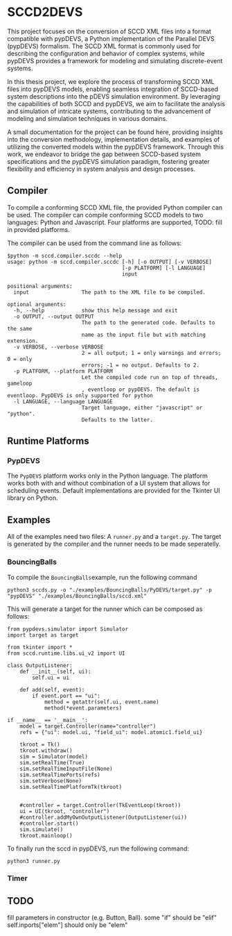 # SCCD2DEVS
This project focuses on the conversion of SCCD XML files into a format compatible with pypDEVS, a Python implementation of the Parallel DEVS (pypDEVS) formalism. The SCCD XML format is commonly used for describing the configuration and behavior of complex systems, while pypDEVS provides a framework for modeling and simulating discrete-event systems.

In this thesis project, we explore the process of transforming SCCD XML files into pypDEVS models, enabling seamless integration of SCCD-based system descriptions into the pDEVS simulation environment. By leveraging the capabilities of both SCCD and pypDEVS, we aim to facilitate the analysis and simulation of intricate systems, contributing to the advancement of modeling and simulation techniques in various domains.

A small documentation for the project can be found here, providing insights into the conversion methodology, implementation details, and examples of utilizing the converted models within the pypDEVS framework. Through this work, we endeavor to bridge the gap between SCCD-based system specifications and the pypDEVS simulation paradigm, fostering greater flexibility and efficiency in system analysis and design processes.

## Compiler
To compile a conforming SCCD XML file, the provided Python compiler can be used. The compiler can compile conforming SCCD models to two languages: Python and Javascript. Four platforms are supported, TODO: fill in provided platforms.

The compiler can be used from the command line as follows:
```
$python -m sccd.compiler.sccdc --help
usage: python -m sccd.compiler.sccdc [-h] [-o OUTPUT] [-v VERBOSE]
                                     [-p PLATFORM] [-l LANGUAGE]
                                     input

positional arguments:
  input                 The path to the XML file to be compiled.

optional arguments:
  -h, --help            show this help message and exit
  -o OUTPUT, --output OUTPUT
                        The path to the generated code. Defaults to the same
                        name as the input file but with matching extension.
  -v VERBOSE, --verbose VERBOSE
                        2 = all output; 1 = only warnings and errors; 0 = only
                        errors; -1 = no output. Defaults to 2.
  -p PLATFORM, --platform PLATFORM
                        Let the compiled code run on top of threads, gameloop
                        , eventloop or pypDEVS. The default is eventloop. PypDEVS is only supported for python
  -l LANGUAGE, --language LANGUAGE
                        Target language, either "javascript" or "python".
                        Defaults to the latter.
```

## Runtime Platforms

### PypDEVS
The ```PypDEVS``` platform works only in the Python language. The platform works both with and without combination of a UI system that allows for scheduling events. Default implementations are provided for the Tkinter UI library on Python.

## Examples
All of the examples need two files: A ```runner.py``` and a ```target.py```. The target is generated by the compiler and the runner needs to be made seperatelly.

### BouncingBalls
To compile the ```BouncingBalls```example, run the following command

```
python3 sccds.py -o "./examples/BouncingBalls/PyDEVS/target.py" -p "pypDEVS" "./examples/BouncingBalls/sccd.xml"
```

This will generate a target for the runner which can be composed as follows:

```
from pypdevs.simulator import Simulator
import target as target

from tkinter import *
from sccd.runtime.libs.ui_v2 import UI

class OutputListener:
	def __init__(self, ui):
		self.ui = ui

	def add(self, event):
		if event.port == "ui":
			method = getattr(self.ui, event.name)
			method(*event.parameters)

if __name__ == '__main__':
	model = target.Controller(name="controller")
	refs = {"ui": model.ui, "field_ui": model.atomic1.field_ui}

	tkroot = Tk()
	tkroot.withdraw()
	sim = Simulator(model)
	sim.setRealTime(True)
	sim.setRealTimeInputFile(None)
	sim.setRealTimePorts(refs)
	sim.setVerbose(None)
	sim.setRealTimePlatformTk(tkroot)


	#controller = target.Controller(TkEventLoop(tkroot))
	ui = UI(tkroot, "controller")
	#controller.addMyOwnOutputListener(OutputListener(ui))
	#controller.start()
	sim.simulate()
	tkroot.mainloop()
```

To finally run the sccd in pypDEVS, run the following command:
```
python3 runner.py
```

### Timer

## TODO
fill parameters in constructor (e.g. Button, Ball).
some "if" should be "elif"
self.inports["elem"] should only be "elem"
